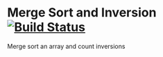 # Merge Sort and Inversion [![Build Status](https://travis-ci.org/clh161/InversionCount.svg?branch=master)](https://travis-ci.org/clh161/InversionCount)
Merge sort an array and count inversions